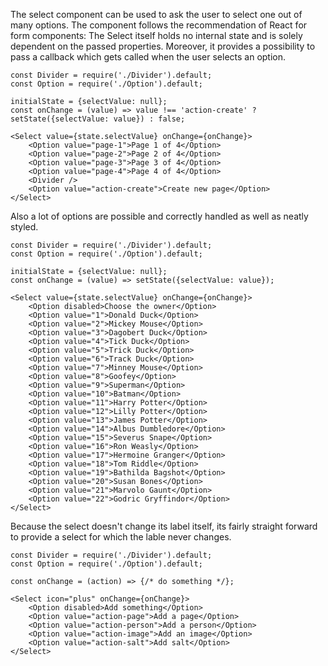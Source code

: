 The select component can be used to ask the user to select one out of many options.
The component follows the recommendation of React for form components: The Select itself
holds no internal state and is solely dependent on the passed properties. Moreover, it provides
a possibility to pass a callback which gets called when the user selects an option.
```
const Divider = require('./Divider').default;
const Option = require('./Option').default;

initialState = {selectValue: null};
const onChange = (value) => value !== 'action-create' ? setState({selectValue: value}) : false;

<Select value={state.selectValue} onChange={onChange}>
    <Option value="page-1">Page 1 of 4</Option>
    <Option value="page-2">Page 2 of 4</Option>
    <Option value="page-3">Page 3 of 4</Option>
    <Option value="page-4">Page 4 of 4</Option>
    <Divider />
    <Option value="action-create">Create new page</Option>
</Select>
```

Also a lot of options are possible and correctly handled as well as neatly styled.
```
const Divider = require('./Divider').default;
const Option = require('./Option').default;

initialState = {selectValue: null};
const onChange = (value) => setState({selectValue: value});

<Select value={state.selectValue} onChange={onChange}>
    <Option disabled>Choose the owner</Option>
    <Option value="1">Donald Duck</Option>
    <Option value="2">Mickey Mouse</Option>
    <Option value="3">Dagobert Duck</Option>
    <Option value="4">Tick Duck</Option>
    <Option value="5">Trick Duck</Option>
    <Option value="6">Track Duck</Option>
    <Option value="7">Minney Mouse</Option>
    <Option value="8">Goofey</Option>
    <Option value="9">Superman</Option>
    <Option value="10">Batman</Option>
    <Option value="11">Harry Potter</Option>
    <Option value="12">Lilly Potter</Option>
    <Option value="13">James Potter</Option>
    <Option value="14">Albus Dumbledore</Option>
    <Option value="15">Severus Snape</Option>
    <Option value="16">Ron Weasly</Option>
    <Option value="17">Hermoine Granger</Option>
    <Option value="18">Tom Riddle</Option>
    <Option value="19">Bathilda Bagshot</Option>
    <Option value="20">Susan Bones</Option>
    <Option value="21">Marvolo Gaunt</Option>
    <Option value="22">Godric Gryffindor</Option>
</Select>
```

Because the select doesn't change its label itself, its fairly straight forward to provide a select
for which the lable never changes.
```
const Divider = require('./Divider').default;
const Option = require('./Option').default;

const onChange = (action) => {/* do something */};

<Select icon="plus" onChange={onChange}>
    <Option disabled>Add something</Option>
    <Option value="action-page">Add a page</Option>
    <Option value="action-person">Add a person</Option>
    <Option value="action-image">Add an image</Option>
    <Option value="action-salt">Add salt</Option>
</Select>
```
